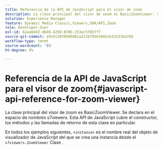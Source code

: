 ```yaml
---
title: Referencia de la API de JavaScript para el visor de zoom
description: La clase principal del visor de zoom es BasicZoomViewer. Se declara en el espacio de nombres s7viewers. Esta API de JavaScript cubre el constructor, los métodos y las llamadas de retorno de esta clase en particular.
solution: Experience Manager
feature: Dynamic Media Classic,Viewers,SDK/API,Zoom
role: Developer,User
exl-id: 62aa6d43-db46-4250-878b-253ac5785ff7
source-git-commit: a919130f0940d81a221b79563b6b3e41533ba788
workflow-type: tm+mt
source-wordcount: '93'
ht-degree: 0%

---
```


# Referencia de la API de JavaScript para el visor de zoom{#javascript-api-reference-for-zoom-viewer}

La clase principal del visor de zoom es BasicZoomViewer. Se declara en el espacio de nombres s7viewers. Esta API de JavaScript cubre el constructor, los métodos y las llamadas de retorno de esta clase en particular.

En todos los ejemplos siguientes, `<instance>` es el nombre real del objeto de visualizador de JavaScript del que se crea una instancia desde el `s7viewers.ZoomViewer` Clase .

